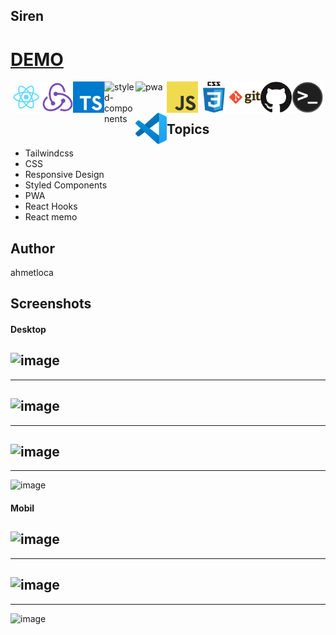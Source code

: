 ## Siren


# [DEMO](https://computer-store-app.vercel.app/)




<p dir="auto">
    <img align="left" width="50px" style="max-width: 100%;"
             src="https://raw.githubusercontent.com/github/explore/80688e429a7d4ef2fca1e82350fe8e3517d3494d/topics/react/react.png"
             alt="react">
 <img align="left" width="50px" style="max-width: 100%;"
             src="https://raw.githubusercontent.com/github/explore/80688e429a7d4ef2fca1e82350fe8e3517d3494d/topics/redux/redux.png"
             alt="react-redux">
 <img align="left" width="50px" style="max-width: 100%;"
             src="https://raw.githubusercontent.com/github/explore/80688e429a7d4ef2fca1e82350fe8e3517d3494d/topics/typescript/typescript.png"
             alt="typescript">
 <img align="left" width="50px" style="max-width: 100%;"
             src="https://raw.githubusercontent.com/styled-components/brand/master/styled-components.png"
             alt="styled-components">
             <img align="left" width="50px" style="max-width: 100%;"
             src="https://web-dev.imgix.net/image/tcFciHGuF3MxnTr1y5ue01OGLBn2/LvIq0sbMK73ycjb2yomw.svg"
             alt="pwa">
    <img align="left" width="50px" style="max-width: 100%;"
             src="https://raw.githubusercontent.com/github/explore/80688e429a7d4ef2fca1e82350fe8e3517d3494d/topics/javascript/javascript.png"
             alt="javascript">
    <img align="left" width="50px" style="max-width: 100%;"
             src="https://raw.githubusercontent.com/github/explore/80688e429a7d4ef2fca1e82350fe8e3517d3494d/topics/css/css.png"
             alt="css">
    <img align="left" width="50px" style="max-width: 100%;"
             src="https://raw.githubusercontent.com/github/explore/80688e429a7d4ef2fca1e82350fe8e3517d3494d/topics/git/git.png"
             alt="git">
    <img align="left" width="50px" style="max-width: 100%;"
             src="https://raw.githubusercontent.com/github/explore/78df643247d429f6cc873026c0622819ad797942/topics/github/github.png"
             alt="github">
    <img align="left" width="50px" style="max-width: 100%;"
             src="https://raw.githubusercontent.com/github/explore/80688e429a7d4ef2fca1e82350fe8e3517d3494d/topics/terminal/terminal.png"
             alt="terminal">
    <img align="left" alt="Visual Studio Code" width="50px" src="https://raw.githubusercontent.com/github/explore/80688e429a7d4ef2fca1e82350fe8e3517d3494d/topics/visual-studio-code/visual-studio-code.png" />
</p>
<br />
<br />


## Topics

- Tailwindcss
- CSS
- Responsive Design
- Styled Components
- PWA
- React Hooks
- React memo

## Author

ahmetloca


## Screenshots

#### Desktop
![image](https://user-images.githubusercontent.com/47141344/167001221-435d6f38-98d1-4f6e-af0b-96b8d261d894.png)
----
----
![image](https://user-images.githubusercontent.com/47141344/167001753-55ecf076-9e2b-43de-b8fc-639bde1ecb73.png)
----
----
![image](https://user-images.githubusercontent.com/47141344/167001920-03a9ec0b-5d6f-4f35-9bc2-905eac7cfc2a.png)
----
----
![image](https://user-images.githubusercontent.com/47141344/167013193-925c00d4-0787-4361-b47e-77d46dbb95fb.png)

#### Mobil

![image](https://user-images.githubusercontent.com/47141344/167002380-c5c2c779-e71a-4226-aba9-752c5d670092.png)
----
----
![image](https://user-images.githubusercontent.com/47141344/167002743-e7018563-72c7-4a7a-b8fb-d892b26d646f.png)
----
----
![image](https://user-images.githubusercontent.com/47141344/167013023-5d5237df-79e2-436b-bd2c-47d80602e09f.png)



